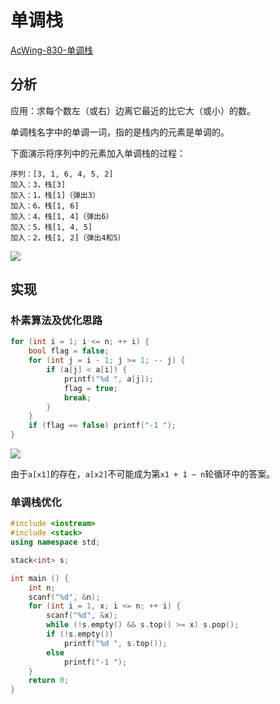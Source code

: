 # 单调栈

[AcWing-830-单调栈](https://www.acwing.com/solution/AcWing/content/3481/)

## 分析

应用：求每个数左（或右）边离它最近的比它大（或小）的数。

单调栈名字中的单调一词，指的是栈内的元素是单调的。

下面演示将序列中的元素加入单调栈的过程：

```
序列：[3, 1, 6, 4, 5, 2]
加入：3，栈[3]
加入：1，栈[1]（弹出3）
加入：6，栈[1, 6]
加入：4，栈[1, 4]（弹出6）
加入：5，栈[1, 4, 5]
加入：2，栈[1, 2]（弹出4和5）
```

![](/img/0007.bmp)

## 实现

### 朴素算法及优化思路

```cpp
for (int i = 1; i <= n; ++ i) {
    bool flag = false;
    for (int j = i - 1; j >= 1; -- j) {
        if (a[j] < a[i]) {
            printf("%d ", a[j]);
            flag = true;
            break;
        }
    }
    if (flag == false) printf("-1 ");
}
```

![](/img/0006.bmp)

由于`a[x1]`的存在，`a[x2]`不可能成为第`x1 + 1 ~ n`轮循环中的答案。

### 单调栈优化

```cpp
#include <iostream>
#include <stack>
using namespace std;

stack<int> s;

int main () {
    int n;
    scanf("%d", &n);
    for (int i = 1, x; i <= n; ++ i) {
        scanf("%d", &x);
        while (!s.empty() && s.top() >= x) s.pop();
        if (!s.empty())
            printf("%d ", s.top());
        else
            printf("-1 ");
    }
    return 0;
}
```

